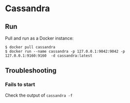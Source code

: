 # Cassandra

## Run

Pull and run as a Docker instance:

```
$ docker pull cassandra
$ docker run --name cassandra -p 127.0.0.1:9042:9042 -p 127.0.0.1:9160:9160  -d cassandra:latest
```

## Troubleshooting

### Fails to start

Check the output of `cassandra -f` 
